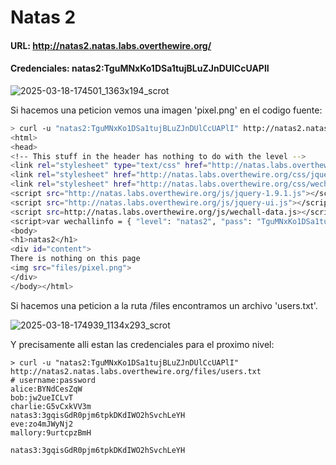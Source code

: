 # Natas 2

#### URL: http://natas2.natas.labs.overthewire.org/

#### Credenciales: natas2:TguMNxKo1DSa1tujBLuZJnDUlCcUAPlI

![2025-03-18-174501_1363x194_scrot](https://github.com/user-attachments/assets/02dda6fd-0abd-4a99-97c1-28a0862b339a)

Si hacemos una peticion vemos una imagen 'pixel.png' en el codigo fuente:

``` bash
> curl -u "natas2:TguMNxKo1DSa1tujBLuZJnDUlCcUAPlI" http://natas2.natas.labs.overthewire.org/
<html>
<head>
<!-- This stuff in the header has nothing to do with the level -->
<link rel="stylesheet" type="text/css" href="http://natas.labs.overthewire.org/css/level.css">
<link rel="stylesheet" href="http://natas.labs.overthewire.org/css/jquery-ui.css" />
<link rel="stylesheet" href="http://natas.labs.overthewire.org/css/wechall.css" />
<script src="http://natas.labs.overthewire.org/js/jquery-1.9.1.js"></script>
<script src="http://natas.labs.overthewire.org/js/jquery-ui.js"></script>
<script src=http://natas.labs.overthewire.org/js/wechall-data.js></script><script src="http://natas.labs.overthewire.org/js/wechall.js"></script>
<script>var wechallinfo = { "level": "natas2", "pass": "TguMNxKo1DSa1tujBLuZJnDUlCcUAPlI" };</script></head>
<body>
<h1>natas2</h1>
<div id="content">
There is nothing on this page
<img src="files/pixel.png">
</div>
</body></html>
```
Si hacemos una peticion a la ruta /files encontramos un archivo 'users.txt'.

![2025-03-18-174939_1134x293_scrot](https://github.com/user-attachments/assets/834191b9-7528-4437-b3d1-4f63f33db68d)

Y precisamente alli estan las credenciales para el proximo nivel:
```
> curl -u "natas2:TguMNxKo1DSa1tujBLuZJnDUlCcUAPlI" http://natas2.natas.labs.overthewire.org/files/users.txt
# username:password
alice:BYNdCesZqW
bob:jw2ueICLvT
charlie:G5vCxkVV3m
natas3:3gqisGdR0pjm6tpkDKdIWO2hSvchLeYH
eve:zo4mJWyNj2
mallory:9urtcpzBmH
```

`natas3:3gqisGdR0pjm6tpkDKdIWO2hSvchLeYH`

